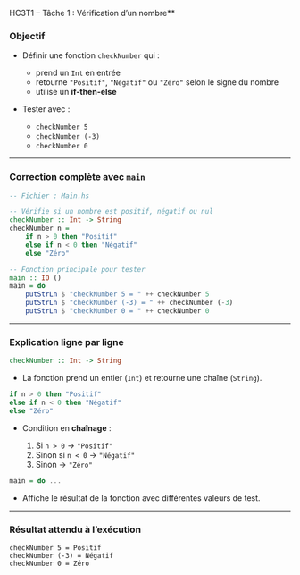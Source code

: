 HC3T1 – Tâche 1 : Vérification d’un nombre**

###  Objectif

* Définir une fonction `checkNumber` qui :

  * prend un `Int` en entrée
  * retourne `"Positif"`, `"Négatif"` ou `"Zéro"` selon le signe du nombre
  * utilise un **if-then-else**

* Tester avec :

  * `checkNumber 5`
  * `checkNumber (-3)`
  * `checkNumber 0`

---

###  Correction complète avec `main`

```haskell
-- Fichier : Main.hs

-- Vérifie si un nombre est positif, négatif ou nul
checkNumber :: Int -> String
checkNumber n = 
    if n > 0 then "Positif"
    else if n < 0 then "Négatif"
    else "Zéro"

-- Fonction principale pour tester
main :: IO ()
main = do
    putStrLn $ "checkNumber 5 = " ++ checkNumber 5
    putStrLn $ "checkNumber (-3) = " ++ checkNumber (-3)
    putStrLn $ "checkNumber 0 = " ++ checkNumber 0
```

---

###  Explication ligne par ligne

```haskell
checkNumber :: Int -> String
```

* La fonction prend un entier (`Int`) et retourne une chaîne (`String`).

```haskell
if n > 0 then "Positif"
else if n < 0 then "Négatif"
else "Zéro"
```

* Condition en **chaînage** :

  1. Si `n > 0` → `"Positif"`
  2. Sinon si `n < 0` → `"Négatif"`
  3. Sinon → `"Zéro"`

```haskell
main = do ...
```

* Affiche le résultat de la fonction avec différentes valeurs de test.

---

###  Résultat attendu à l’exécution

```
checkNumber 5 = Positif
checkNumber (-3) = Négatif
checkNumber 0 = Zéro
